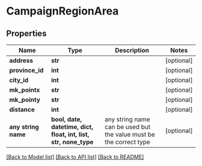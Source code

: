 # CampaignRegionArea


## Properties
Name | Type | Description | Notes
------------ | ------------- | ------------- | -------------
**address** | **str** |  | [optional] 
**province_id** | **int** |  | [optional] 
**city_id** | **int** |  | [optional] 
**mk_pointx** | **str** |  | [optional] 
**mk_pointy** | **str** |  | [optional] 
**distance** | **int** |  | [optional] 
**any string name** | **bool, date, datetime, dict, float, int, list, str, none_type** | any string name can be used but the value must be the correct type | [optional]

[[Back to Model list]](../README.md#documentation-for-models) [[Back to API list]](../README.md#documentation-for-api-endpoints) [[Back to README]](../README.md)


